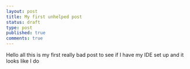 ```yaml
---
layout: post
title: My first unhelped post
status: draft
type: post
published: true
comments: true
---
```



Hello all this is my first really bad post to see if I have my IDE set up and it looks like I do 



